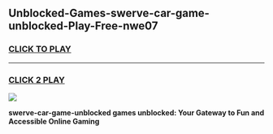 
## Unblocked-Games-swerve-car-game-unblocked-Play-Free-nwe07
<h3>
<a href="https://premium76.site?title=swerve-car-game-unblocked&ref=09A">CLICK TO PLAY</a></h3>
<hr>

<h3>
<a href="https://premium76.site?title=swerve-car-game-unblocked&ref=09A">CLICK 2 PLAY</a>
  
</h3>

<a href="https://premium76.site?title=swerve-car-game-unblocked&ref=09A"><img src="https://clearcache.store/games.png"></a>


**swerve-car-game-unblocked games unblocked: Your Gateway to Fun and Accessible Online Gaming**
